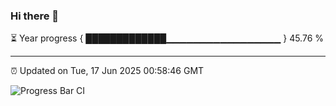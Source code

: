 ### Hi there 👋

⏳ Year progress { █████████████▁▁▁▁▁▁▁▁▁▁▁▁▁▁▁▁▁ } 45.76 %

---

⏰ Updated on Tue, 17 Jun 2025 00:58:46 GMT

![Progress Bar CI](https://github.com/Shyam-Makwana/GitHub-Actions-Demo/workflows/Progress%20Bar%20CI/badge.svg)
